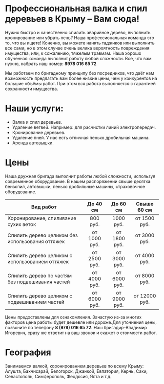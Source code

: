 # Профессиональная валка и спил деревьев в Крыму – Вам сюда! #

Нужно быстро и качественно спилить аварийное дерево, выполнить кронирование или убрать пень? Наша профессиональная команда это то, что вы ищете! Конечно, вы можете нанять таджиков или выполнить все сами, но в этом случае очень велика вероятность повреждения имущества, или, к сожалению, тяжелым травмам. Наша хорошо обученная команда выполнит работу любой сложности. Все, что вам нужно, набрать наш номер: **8978 016 65 72**

Мы работаем по бригадному принципу без посредников, что даёт нам возможность предлагать вам более низкие цены, чем у конкурентов на большие объёмы работ. При этом вся работа выполняется с гарантией сохранности имущества. 

# Наши услуги: #
- Валка и спил деревьев.
- Удаление ветвей. Например: для расчистки линий электропередач.
- Кронирование деревьев.
- Удаление пней. У нас есть отличная пенько дробильная машина.
- Аренда автовышки.

# Цены #
Наша дружная бригада выполнит работы любой сложности, используя современное оборудование. В нашем распоряжении свыше десятка бензопил, автовышки, пенько дробильные машины, страховочное оборудование.

| Вид работ                                       | До 40 см           | До 60 см      | Свыше 60 см     |
| ------------------------------------------------| :----------------: | :------------:| :-------------: |
| Коронирование, спиливание сухих веток           | 800 руб.           | 1000 руб.     | от 1500 руб.    |
| Спилить дерево целиком без использования оттяжек| от 1000 руб.       | от 1800 руб.  | от 3000 руб.    |
| Спилить дерево целиком с использованием оттяжек | от 2500 руб.       | от 3000 руб.  | от 4000 руб.    |
| Спилить дерево по частям без подвешивания частей| от 4000 руб.       | от 6000 руб.  | от 8000 руб.    |
| Спилить дерево целиком с подвешиванием частей   | от 6000 руб.       | от 9000 руб.  | от 12000 руб.   |

Цены предоставлены для ознакомления. Зачастую из-за многих факторов цена работы будет дешевле или дороже.Для уточнения цены, позвоните по телефону **8 (978) 016 65 72**. Наш бригадир–Владимир Игоревич, сразу же ответит на ваш звонок и скажет о стоимости работ.

# География #
Занимаемся валкой, коронированием деревьев по всему Крыму: Алушта, Бахчисарай, Белогорск, Джанкой, Евпатория, Керчь, Саки, Севастополь, Симферополь, Феодосия, Ялта и т.д.

